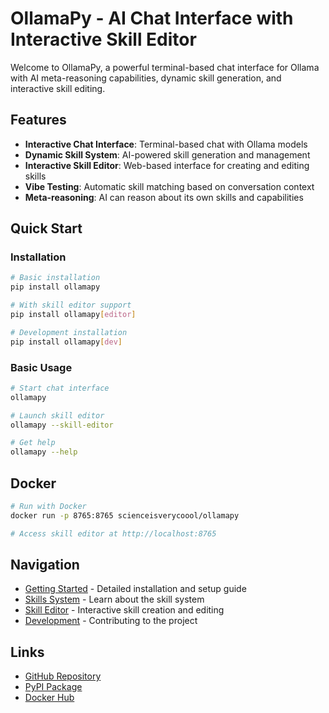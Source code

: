 # OllamaPy - AI Chat Interface with Interactive Skill Editor

Welcome to OllamaPy, a powerful terminal-based chat interface for Ollama with AI meta-reasoning capabilities, dynamic skill generation, and interactive skill editing.

## Features

- **Interactive Chat Interface**: Terminal-based chat with Ollama models
- **Dynamic Skill System**: AI-powered skill generation and management
- **Interactive Skill Editor**: Web-based interface for creating and editing skills
- **Vibe Testing**: Automatic skill matching based on conversation context
- **Meta-reasoning**: AI can reason about its own skills and capabilities

## Quick Start

### Installation

```bash
# Basic installation
pip install ollamapy

# With skill editor support
pip install ollamapy[editor]

# Development installation
pip install ollamapy[dev]
```

### Basic Usage

```bash
# Start chat interface
ollamapy

# Launch skill editor
ollamapy --skill-editor

# Get help
ollamapy --help
```

## Docker

```bash
# Run with Docker
docker run -p 8765:8765 scienceisverycoool/ollamapy

# Access skill editor at http://localhost:8765
```

## Navigation

- [Getting Started](getting-started.md) - Detailed installation and setup guide
- [Skills System](skills/index.md) - Learn about the skill system
- [Skill Editor](skill-editor/index.md) - Interactive skill creation and editing
- [Development](development/contributing.md) - Contributing to the project

## Links

- [GitHub Repository](https://github.com/ScienceIsVeryCool/OllamaPy)
- [PyPI Package](https://pypi.org/project/ollamapy/)
- [Docker Hub](https://hub.docker.com/r/scienceisverycoool/ollamapy)